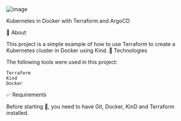 ![image](https://user-images.githubusercontent.com/23049337/222911432-63630d1e-1ad2-4a9b-9fa2-a0f532fd7f00.png)

 
Kubernetes in Docker with Terraform and ArgoCD



🎯 About

This project is a simple example of how to use Terraform to create a Kubernetes cluster in Docker using Kind.
🚀 Technologies

The following tools were used in this project:

    Terraform
    Kind
    Docker
    

✅ Requirements

Before starting 🏁, you need to have Git, Docker, KinD and Terraform installed.

